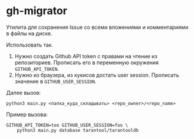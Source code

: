 # gh-migrator

Утилита для сохранения Issue со всеми вложениями и комментариями в файлы
на диске.

Использовать так.
1. Нужно создать Github API token с правами на чтение из репозиториев.
   Прописать его в переменную окружения `GITHUB_API_TOKEN`.
2. Нужно из браузера, из кукисов достать user session. Прописать значение в
   `GITHUB_USER_SESSION`.

Далее вызов:
```shell
python3 main.py <папка_куда_складывать> <repo_owner>/<repo_name>
```

Пример вызова:
```shell
GITHUB_API_TOKEN=too GITHUB_USER_SESSION=foo \
    python3 main.py database tarantool/tarantooldb
```
